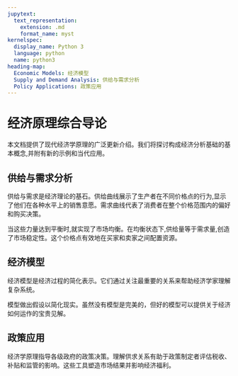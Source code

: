 ```yaml
---
jupytext:
  text_representation:
    extension: .md
    format_name: myst
kernelspec:
  display_name: Python 3
  language: python
  name: python3
heading-map:
  Economic Models: 经济模型
  Supply and Demand Analysis: 供给与需求分析
  Policy Applications: 政策应用
---
```


# 经济原理综合导论

本文档提供了现代经济学原理的广泛更新介绍。我们将探讨构成经济分析基础的基本概念,并附有新的示例和当代应用。

## 供给与需求分析

供给与需求是经济理论的基石。供给曲线展示了生产者在不同价格点的行为,显示了他们在各种水平上的销售意愿。需求曲线代表了消费者在整个价格范围内的偏好和购买决策。

当这些力量达到平衡时,就实现了市场均衡。在均衡状态下,供给量等于需求量,创造了市场稳定性。这个价格点有效地在买家和卖家之间配置资源。

## 经济模型

经济模型是经济过程的简化表示。它们通过关注最重要的关系来帮助经济学家理解复杂系统。

模型做出假设以简化现实。虽然没有模型是完美的，但好的模型可以提供关于经济如何运作的宝贵见解。

## 政策应用

经济学原理指导各级政府的政策决策。理解供求关系有助于政策制定者评估税收、补贴和监管的影响。这些工具塑造市场结果并影响经济福利。

